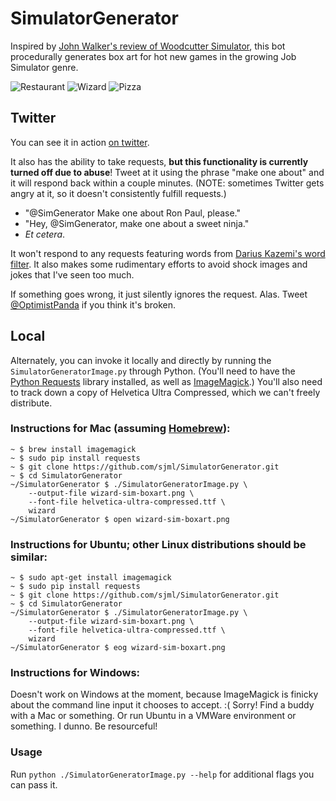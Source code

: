 SimulatorGenerator
==================

Inspired by [John Walker's review of Woodcutter Simulator](http://www.rockpapershotgun.com/2014/01/07/john-vs-the-trees-woodcutter-simulator-2013/), this bot procedurally generates box art for hot new games in the growing Job Simulator genre.

![Restaurant](http://shaneliesegang.com/tmp/restaurant-sim.png "Restaurant")
![Wizard](http://shaneliesegang.com/tmp/wizard-sim.png "Wizard")
![Pizza](http://shaneliesegang.com/tmp/pizza-sim.png "Pizza")

Twitter
-------
You can see it in action [on twitter](http://twitter.com/SimGenerator). 

It also has the ability to take requests, **but this functionality is currently turned off due to abuse**! Tweet at it using the phrase "make one about" and it will respond back within a couple minutes. (NOTE: sometimes Twitter gets angry at it, so it doesn't consistently fulfill requests.)

* "@SimGenerator Make one about Ron Paul, please." 
* "Hey, @SimGenerator, make one about a sweet ninja." 
* _Et cetera_. 

It won't respond to any requests featuring words from [Darius Kazemi's word filter](https://github.com/dariusk/wordfilter). It also makes some rudimentary efforts to avoid shock images and jokes that I've seen too much. 

If something goes wrong, it just silently ignores the request. Alas. Tweet [@OptimistPanda](http://twitter.com/OptimistPanda) if you think it's broken. 


Local
-----
Alternately, you can invoke it locally and directly by running the `SimulatorGeneratorImage.py` through Python. (You'll need to have the [Python Requests](http://docs.python-requests.org/en/latest/) library installed, as well as [ImageMagick](http://imagemagick.org/).) You'll also need to track down a copy of Helvetica Ultra Compressed, which we can't freely distribute. 

### Instructions for Mac (assuming [Homebrew](http://brew.sh/)):

	~ $ brew install imagemagick
	~ $ sudo pip install requests
	~ $ git clone https://github.com/sjml/SimulatorGenerator.git
	~ $ cd SimulatorGenerator
	~/SimulatorGenerator $ ./SimulatorGeneratorImage.py \
		--output-file wizard-sim-boxart.png \
		--font-file helvetica-ultra-compressed.ttf \
		wizard
	~/SimulatorGenerator $ open wizard-sim-boxart.png

### Instructions for Ubuntu; other Linux distributions should be similar:

	~ $ sudo apt-get install imagemagick
	~ $ sudo pip install requests
	~ $ git clone https://github.com/sjml/SimulatorGenerator.git
	~ $ cd SimulatorGenerator
	~/SimulatorGenerator $ ./SimulatorGeneratorImage.py \
		--output-file wizard-sim-boxart.png \
		--font-file helvetica-ultra-compressed.ttf \
		wizard
	~/SimulatorGenerator $ eog wizard-sim-boxart.png

### Instructions for Windows:

Doesn't work on Windows at the moment, because ImageMagick is finicky about the command line input it chooses to accept. :( Sorry! Find a buddy with a Mac or something. Or run Ubuntu in a VMWare environment or something. I dunno. Be resourceful! 


### Usage
Run `python ./SimulatorGeneratorImage.py --help` for additional flags you can pass it. 
